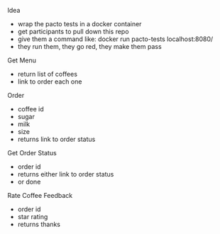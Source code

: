 Idea 
- wrap the pacto tests in a docker container
- get participants to pull down this repo
- give them a command like: docker run pacto-tests localhost:8080/
- they run them, they go red, they make them pass

Get Menu
- return list of coffees
- link to order each one

Order
- coffee id
- sugar
- milk
- size
- returns link to order status

Get Order Status
- order id
- returns either link to order status
- or done

Rate Coffee Feedback
- order id
- star rating
- returns thanks


